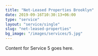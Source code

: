 ```yaml
---
title: "Net-Leased Properties Brooklyn"
date: 2019-09-16T10:30:13+06:00
type: "service"
layout: "service/single"
slug: "net-leased-properties"
bg_image: "/images/services/5.jpg"
---
```



Content for Service 5 goes here.
